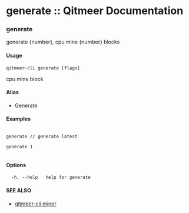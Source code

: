 # generate :: Qitmeer Documentation

### generate <a href="#generate" id="generate"></a>

generate {number}, cpu mine {number} blocks

#### Usage <a href="#usage" id="usage"></a>

```
qitmeer-cli generate [flags]
```

cpu mine block

#### Alias <a href="#alias" id="alias"></a>

* Generate

#### Examples <a href="#examples" id="examples"></a>

```

generate // generate latest 

generate 1
	
```

#### Options <a href="#options" id="options"></a>

```
  -h, --help   help for generate
```

#### SEE ALSO <a href="#see-also" id="see-also"></a>

* [qitmeer-cli miner](broken-reference)

